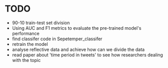 # TODO
- 90-10 train-test set division
- Using AUC and F1 metrics to evaluate the pre-trained model's performance
- find classifer code in Sepetemper_classifer
- retrain the model
- analyse reflective data and achieve how can we divide the data
- read paper about 'time period in tweets' to see how researchers dealing with the topic


